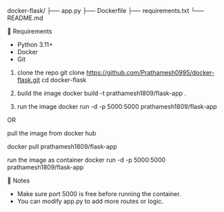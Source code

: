 docker-flask/
├── app.py
├── Dockerfile
├── requirements.txt
└── README.md


🧰 Requirements
- Python 3.11+
- Docker
- Git


1. clone the repo
git clone https://github.com/Prathamesh0995/docker-flask.git
cd docker-flask


2. build the image
docker build -t prathamesh1809/flask-app .


3. run the image
docker run -d -p 5000:5000 prathamesh1809/flask-app




OR



pull the image from docker hub

docker pull prathamesh1809/flask-app


run the image as container
docker run -d -p 5000:5000 prathamesh1809/flask-app



📌 Notes
- Make sure port 5000 is free before running the container.
- You can modify app.py to add more routes or logic.
